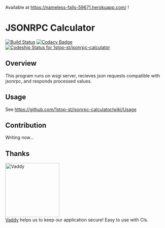 Available at https://nameless-falls-59671.herokuapp.com/ !
# JSONRPC Calculator
[![Build Status](https://travis-ci.org/1stop-st/jsonrpc-calculator.svg?branch=master)](https://travis-ci.org/1stop-st/jsonrpc-calculator) [![Codacy Badge](https://api.codacy.com/project/badge/Grade/6f01fe311425497bb25fc51022ab0461)](https://www.codacy.com/app/h-ikeda/jsonrpc-calculator?utm_source=github.com&utm_medium=referral&utm_content=1stop-st/jsonrpc-calculator&utm_campaign=badger) [ ![Codeship Status for 1stop-st/jsonrpc-calculator](https://app.codeship.com/projects/d34410c0-e145-0134-2aa0-3a335c5eb36d/status?branch=master)](https://app.codeship.com/projects/205458)
## Overview
This program runs on wsgi server, recieves json requests compatible with jsonrpc, and responds processed values.
## Usage
See https://github.com/1stop-st/jsonrpc-calculator/wiki/Usage
## Contribution
Writing now...
## Thanks
[<img src="https://www.evernote.com/shard/s42/sh/b93cd645-a591-490b-8674-2267bfcd3406/ed701520a739c210bdfd4bbc40792aaa/res/2a612ad2-71d0-4ba9-8847-43e1d118eeec/vaddy.png" width=170 alt="Vaddy">](https://vaddy.net/ja/)  
[Vaddy](https://vaddy.net/ja/) helps us to keep our application secure! Easy to use with CIs.
